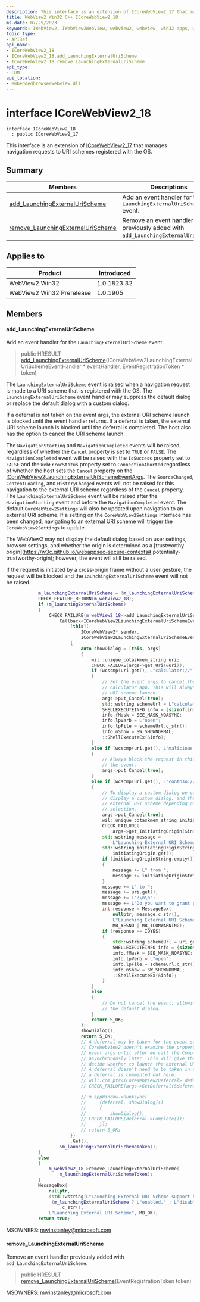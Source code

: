 ```yaml
---
description: This interface is an extension of ICoreWebView2_17 that manages navigation requests to URI schemes registered with the OS.
title: WebView2 Win32 C++ ICoreWebView2_18
ms.date: 07/25/2023
keywords: IWebView2, IWebView2WebView, webview2, webview, win32 apps, win32, edge, ICoreWebView2, ICoreWebView2Controller, browser control, edge html, ICoreWebView2_18
topic_type: 
- APIRef
api_name:
- ICoreWebView2_18
- ICoreWebView2_18.add_LaunchingExternalUriScheme
- ICoreWebView2_18.remove_LaunchingExternalUriScheme
api_type:
- COM
api_location:
- embeddedbrowserwebview.dll
---
```


# interface ICoreWebView2_18

```
interface ICoreWebView2_18
  : public ICoreWebView2_17
```

This interface is an extension of [ICoreWebView2_17](icorewebview2_17.md) that manages navigation requests to URI schemes registered with the OS.

## Summary

 Members                        | Descriptions
--------------------------------|---------------------------------------------
[add_LaunchingExternalUriScheme](#add_launchingexternalurischeme) | Add an event handler for the `LaunchingExternalUriScheme` event.
[remove_LaunchingExternalUriScheme](#remove_launchingexternalurischeme) | Remove an event handler previously added with `add_LaunchingExternalUriScheme`.

## Applies to

Product                         | Introduced
--------------------------------|---------------------------------------------
WebView2 Win32            |    1.0.1823.32
WebView2 Win32 Prerelease |    1.0.1905

## Members

#### add_LaunchingExternalUriScheme

Add an event handler for the `LaunchingExternalUriScheme` event.

> public HRESULT [add_LaunchingExternalUriScheme](#add_launchingexternalurischeme)(ICoreWebView2LaunchingExternalUriSchemeEventHandler * eventHandler, EventRegistrationToken * token)

The `LaunchingExternalUriScheme` event is raised when a navigation request is made to a URI scheme that is registered with the OS. The `LaunchingExternalUriScheme` event handler may suppress the default dialog or replace the default dialog with a custom dialog.

If a deferral is not taken on the event args, the external URI scheme launch is blocked until the event handler returns. If a deferral is taken, the external URI scheme launch is blocked until the deferral is completed. The host also has the option to cancel the URI scheme launch.

The `NavigationStarting` and `NavigationCompleted` events will be raised, regardless of whether the `Cancel` property is set to `TRUE` or `FALSE`. The `NavigationCompleted` event will be raised with the `IsSuccess` property set to `FALSE` and the `WebErrorStatus` property set to `ConnectionAborted` regardless of whether the host sets the `Cancel` property on the [ICoreWebView2LaunchingExternalUriSchemeEventArgs](icorewebview2launchingexternalurischemeeventargs.md). The `SourceChanged`, `ContentLoading`, and `HistoryChanged` events will not be raised for this navigation to the external URI scheme regardless of the `Cancel` property. The `LaunchingExternalUriScheme` event will be raised after the `NavigationStarting` event and before the `NavigationCompleted` event. The default `CoreWebView2Settings` will also be updated upon navigation to an external URI scheme. If a setting on the `CoreWebView2Settings` interface has been changed, navigating to an external URI scheme will trigger the `CoreWebView2Settings` to update.

The WebView2 may not display the default dialog based on user settings, browser settings, and whether the origin is determined as a [trustworthy origin](https://w3c.github.io/webappsec-secure-contexts#
potentially-trustworthy-origin); however, the event will still be raised.

If the request is initiated by a cross-origin frame without a user gesture, the request will be blocked and the `LaunchingExternalUriScheme` event will not be raised. 
```cpp
            m_launchingExternalUriScheme = !m_launchingExternalUriScheme;
            CHECK_FEATURE_RETURN(m_webView2_18);
            if (m_launchingExternalUriScheme)
            {
                CHECK_FAILURE(m_webView2_18->add_LaunchingExternalUriScheme(
                    Callback<ICoreWebView2LaunchingExternalUriSchemeEventHandler>(
                        [this](
                            ICoreWebView2* sender,
                            ICoreWebView2LaunchingExternalUriSchemeEventArgs* args)
                        {
                            auto showDialog = [this, args]
                            {
                                wil::unique_cotaskmem_string uri;
                                CHECK_FAILURE(args->get_Uri(&uri));
                                if (wcscmp(uri.get(), L"calculator://") == 0)
                                {
                                    // Set the event args to cancel the event and launch the
                                    // calculator app. This will always allow the external
                                    // URI scheme launch.
                                    args->put_Cancel(true);
                                    std::wstring schemeUrl = L"calculator://";
                                    SHELLEXECUTEINFO info = {sizeof(info)};
                                    info.fMask = SEE_MASK_NOASYNC;
                                    info.lpVerb = L"open";
                                    info.lpFile = schemeUrl.c_str();
                                    info.nShow = SW_SHOWNORMAL;
                                    ::ShellExecuteEx(&info);
                                }
                                else if (wcscmp(uri.get(), L"malicious://") == 0)
                                {
                                    // Always block the request in this case by cancelling
                                    // the event.
                                    args->put_Cancel(true);
                                }
                                else if (wcscmp(uri.get(), L"contoso://") == 0)
                                {
                                    // To display a custom dialog we cancel the launch,
                                    // display a custom dialog, and then manually launch the
                                    // external URI scheme depending on the user's
                                    // selection.
                                    args->put_Cancel(true);
                                    wil::unique_cotaskmem_string initiatingOrigin;
                                    CHECK_FAILURE(
                                        args->get_InitiatingOrigin(&initiatingOrigin));
                                    std::wstring message =
                                        L"Launching External URI Scheme request";
                                    std::wstring initiatingOriginString =
                                        initiatingOrigin.get();
                                    if (initiatingOriginString.empty())
                                    {
                                        message += L" from ";
                                        message += initiatingOriginString;
                                    }
                                    message += L" to ";
                                    message += uri.get();
                                    message += L"?\n\n";
                                    message += L"Do you want to grant permission?\n";
                                    int response = MessageBox(
                                        nullptr, message.c_str(),
                                        L"Launching External URI Scheme",
                                        MB_YESNO | MB_ICONWARNING);
                                    if (response == IDYES)
                                    {
                                        std::wstring schemeUrl = uri.get();
                                        SHELLEXECUTEINFO info = {sizeof(info)};
                                        info.fMask = SEE_MASK_NOASYNC;
                                        info.lpVerb = L"open";
                                        info.lpFile = schemeUrl.c_str();
                                        info.nShow = SW_SHOWNORMAL;
                                        ::ShellExecuteEx(&info);
                                    }
                                }
                                else
                                {
                                    // Do not cancel the event, allowing the request to use
                                    // the default dialog.
                                }
                                return S_OK;
                            };
                            showDialog();
                            return S_OK;
                            // A deferral may be taken for the event so that the
                            // CoreWebView2 doesn't examine the properties we set on the
                            // event args until after we call the Complete method
                            // asynchronously later. This will give the user more time to
                            // decide whether to launch the external URI scheme or not.
                            // A deferral doesn't need to be taken in this case, so taking
                            // a deferral is commented out here.
                            // wil::com_ptr<ICoreWebView2Deferral> deferral;
                            // CHECK_FAILURE(args->GetDeferral(&deferral));

                            // m_appWindow->RunAsync(
                            //     [deferral, showDialog]()
                            //     {
                            //         showDialog();
                            // CHECK_FAILURE(deferral->Complete());
                            //     });
                            // return S_OK;
                        })
                        .Get(),
                    &m_launchingExternalUriSchemeToken));
            }
            else
            {
                m_webView2_18->remove_LaunchingExternalUriScheme(
                    m_launchingExternalUriSchemeToken);
            }
            MessageBox(
                nullptr,
                (std::wstring(L"Launching External URI Scheme support has been ") +
                 (m_launchingExternalUriScheme ? L"enabled." : L"disabled."))
                    .c_str(),
                L"Launching External URI Scheme", MB_OK);
            return true;
```
 MSOWNERS: [mwinstanley@microsoft.com](mailto:mwinstanley@microsoft.com)

#### remove_LaunchingExternalUriScheme

Remove an event handler previously added with `add_LaunchingExternalUriScheme`.

> public HRESULT [remove_LaunchingExternalUriScheme](#remove_launchingexternalurischeme)(EventRegistrationToken token)

MSOWNERS: [mwinstanley@microsoft.com](mailto:mwinstanley@microsoft.com)

